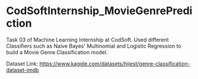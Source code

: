 # CodSoftInternship_MovieGenrePrediction
Task 03 of Machine Learning Internship at CodSoft. Used different Classifiers such as Naive Bayes' Multinomial and Logistic Regression to build a Movie Genre Classification model.

Dataset Link: https://www.kaggle.com/datasets/hijest/genre-classification-dataset-imdb 
